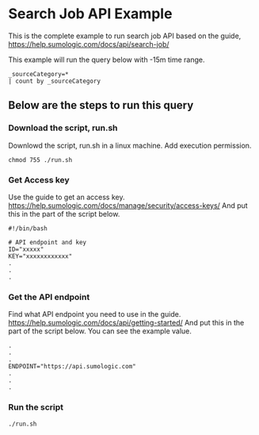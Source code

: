 # Search Job API Example

This is the complete example to run search job API based on the guide, https://help.sumologic.com/docs/api/search-job/

This example will run the query below with -15m time range.
```
_sourceCategory=*
| count by _sourceCategory
```

## Below are the steps to run this query

### Download the script, run.sh
Downlowd the script, run.sh in a linux machine.
Add execution permission.
```
chmod 755 ./run.sh
```

### Get Access key
Use the guide to get an access key. https://help.sumologic.com/docs/manage/security/access-keys/
And put this in the part of the script below.
```
#!/bin/bash

# API endpoint and key
ID="xxxxx"
KEY="xxxxxxxxxxxx"
.
.
.
```

### Get the API endpoint
Find what API endpoint you need to use in the guide. https://help.sumologic.com/docs/api/getting-started/
And put this in the part of the script below. You can see the example value.
```
.
.
.
ENDPOINT="https://api.sumologic.com" 
.
.
.
```

### Run the script
```
./run.sh
```
